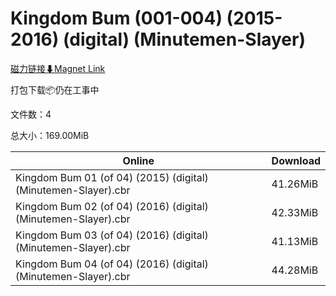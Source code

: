 # Kingdom Bum (001-004) (2015-2016) (digital) (Minutemen-Slayer)

[磁力链接⬇Magnet Link](magnet:?xt=urn:btih:4f1d42bb0b7b3be9854643b1778eb7518adcb13f&dn=Kingdom%20Bum%20%28001-004%29%20%282015-2016%29%20%28digital%29%20%28Minutemen-Slayer%29)

打包下载📦仍在工事中

文件数：4

总大小：169.00MiB

Online | Download
--- | ---
Kingdom Bum 01 (of 04) (2015) (digital) (Minutemen-Slayer).cbr | 41.26MiB
Kingdom Bum 02 (of 04) (2016) (digital) (Minutemen-Slayer).cbr | 42.33MiB
Kingdom Bum 03 (of 04) (2016) (digital) (Minutemen-Slayer).cbr | 41.13MiB
Kingdom Bum 04 (of 04) (2016) (digital) (Minutemen-Slayer).cbr | 44.28MiB